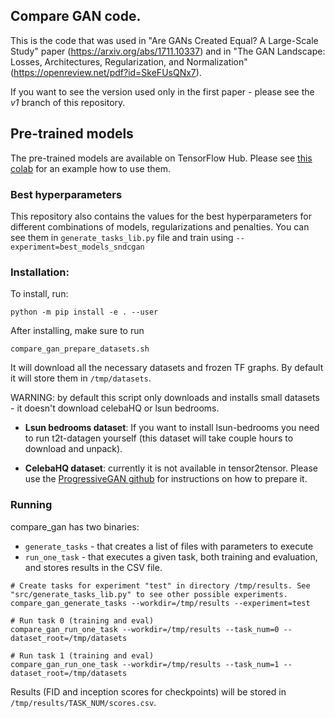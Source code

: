 ## Compare GAN code.

This is the code that was used in "Are GANs Created Equal? A Large-Scale Study"
paper (https://arxiv.org/abs/1711.10337) and in "The GAN Landscape: Losses, Architectures, Regularization, and Normalization" (https://openreview.net/pdf?id=SkeFUsQNx7).

If you want to see the version used only in the first paper - please see the *v1* branch of this repository.

## Pre-trained models

The pre-trained models are available on TensorFlow Hub. Please see [this colab](https://colab.research.google.com/github/google/compare_gan/blob/master/compare_gan/src/tfhub_models.ipynb)
for an example how to use them.

### Best hyperparameters

This repository also contains the values for the best hyperparameters for different combinations of models, regularizations and penalties.
You can see them in ``generate_tasks_lib.py`` file and train using ``--experiment=best_models_sndcgan``

### Installation:

To install, run:

```shell
python -m pip install -e . --user
```

After installing, make sure to run

```shell
compare_gan_prepare_datasets.sh
```

It will download all the necessary datasets and frozen TF graphs. By default it will store them in ``/tmp/datasets``.

WARNING: by default this script only downloads and installs small datasets - it doesn't download celebaHQ or lsun bedrooms.

*  **Lsun bedrooms dataset**: If you want to install lsun-bedrooms you need to run t2t-datagen yourself (this dataset will take couple hours to download and unpack).

*  **CelebaHQ dataset**: currently it is not available in tensor2tensor. Please use the [ProgressiveGAN github](https://github.com/tkarras/progressive_growing_of_gans) for instructions on how to prepare it.

### Running

compare_gan has two binaries:

  * ``generate_tasks`` - that creates a list of files with parameters to execute
  * ``run_one_task`` - that executes a given task, both training and evaluation, and stores results in the CSV file.


```shell
# Create tasks for experiment "test" in directory /tmp/results. See "src/generate_tasks_lib.py" to see other possible experiments.
compare_gan_generate_tasks --workdir=/tmp/results --experiment=test

# Run task 0 (training and eval)
compare_gan_run_one_task --workdir=/tmp/results --task_num=0 --dataset_root=/tmp/datasets

# Run task 1 (training and eval)
compare_gan_run_one_task --workdir=/tmp/results --task_num=1 --dataset_root=/tmp/datasets
```

Results (FID and inception scores for checkpoints) will be stored in ``/tmp/results/TASK_NUM/scores.csv``.
